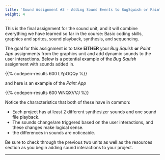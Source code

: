 ```yaml
---
title: 'Sound Assignment #3 - Adding Sound Events to BugSquish or Paint App!'
weight: 4
---
```


This is the final assignment for the sound unit, and it will combine everything we have learned so far in the course: Basic coding skills, graphics and sprites, sound playback, synthesis, and sequencing.

The goal for this assignment is to take **EITHER** your _Bug Squish_ **or** _Paint App_ assignments from the graphics unit and add dynamic sounds to the user interactions. Below is a potential example of the _Bug Squish_ assignment with sounds added in.

{{% codepen-results 600 LYpOQQy %}}


and here is an example of the _Paint App_

{{% codepen-results 600 WNQXVVJ %}}


Notice the characteristics that both of these have in common:

* Each project has at least 2 different synthesizer sounds and one sound file playback.
* The sounds change/are triggered based on the user interactions, and these changes make logical sense.
* the differences in sounds are noticeable.

Be sure to check through the previous two units as well as the resources section as you begin adding sound interactions to your project.

---
